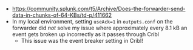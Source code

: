 - https://community.splunk.com/t5/Archive/Does-the-forwarder-send-data-in-chunks-of-64-KBs/td-p/411662
- In my local environment, setting `useAck=1` in `outputs.conf` on the forwarder did _not_ solve my issue where approximately every 8.1 kB an event gets broken up incorrectly
  as it passes through Cribl
  - This issue was the event breaker setting in Cribl!